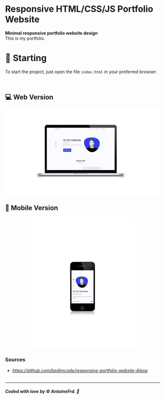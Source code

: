 # **Responsive HTML/CSS/JS Portfolio Website**

**Minimal responsive portfolio website design**<br />
This is my portfolio.

# 🚀 Starting

To start the project, just open the file `index.html` in your preferred browser.<br />

<br />


## 💻 Web Version 
<p align="center">
    <img src="https://github.com/antoinefradin/antoinefradin.github.io/blob/main/static/img/Mockup_web.JPG" alt="web"/>
</p>

## 📱 Mobile Version
<p align="center">
    <img src="https://github.com/antoinefradin/antoinefradin.github.io/blob/main/static/img/Mockup_mobile.JPG" alt="web"/>
</p>

<!--### Go Futher
 Darklight theme-->

### **Sources** 
- _https://github.com/bedimcode/responsive-portfolio-website-Alexa_ 
  <br />
  <br />
---
##### Coded with love by &#169; AntoineFrd. 💙